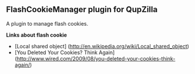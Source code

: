 FlashCookieManager plugin for QupZilla
-------------------------------------------------
A plugin to manage flash cookies.

**Links about flash cookie**
 - [Local shared object] (http://en.wikipedia.org/wiki/Local_shared_object)
 - [You Deleted Your Cookies? Think Again] (http://www.wired.com/2009/08/you-deleted-your-cookies-think-again/)
